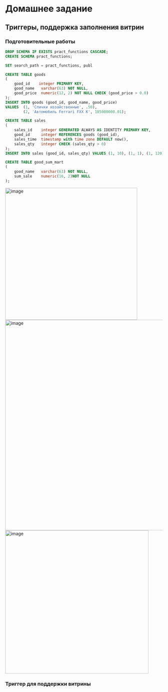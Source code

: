 # Домашнее задание
## Триггеры, поддержка заполнения витрин

### Подготовительные работы

``` sql
DROP SCHEMA IF EXISTS pract_functions CASCADE;
CREATE SCHEMA pract_functions;

SET search_path = pract_functions, publ

CREATE TABLE goods
(
    good_id    integer PRIMARY KEY,
    good_name   varchar(63) NOT NULL,
    good_price  numeric(12, 2) NOT NULL CHECK (good_price > 0.0)
);
INSERT INTO goods (good_id, good_name, good_price)
VALUES 	(1, 'Спички хозайственные', .50),
        (2, 'Автомобиль Ferrari FXX K', 185000000.01);

CREATE TABLE sales
(
    sales_id    integer GENERATED ALWAYS AS IDENTITY PRIMARY KEY,
    good_id     integer REFERENCES goods (good_id),
    sales_time  timestamp with time zone DEFAULT now(),
    sales_qty   integer CHECK (sales_qty > 0)
);
INSERT INTO sales (good_id, sales_qty) VALUES (1, 10), (1, 1), (1, 120), (2, 1);

CREATE TABLE good_sum_mart
(
    good_name   varchar(63) NOT NULL,
    sum_sale    numeric(16, 2)NOT NULL
);
```

<img width="422" alt="image" src="https://github.com/Ayna5/otus_postgres/assets/42717899/9876bb1e-ef2a-402f-b24f-6a20a31d26ea">
<img width="673" alt="image" src="https://github.com/Ayna5/otus_postgres/assets/42717899/0ceca85f-e230-415e-9bb3-d736eb6d4921">
<img width="458" alt="image" src="https://github.com/Ayna5/otus_postgres/assets/42717899/54dd0cc7-9adb-4754-84f9-148f7ddf61fe">

### Триггер для поддержки витрины

